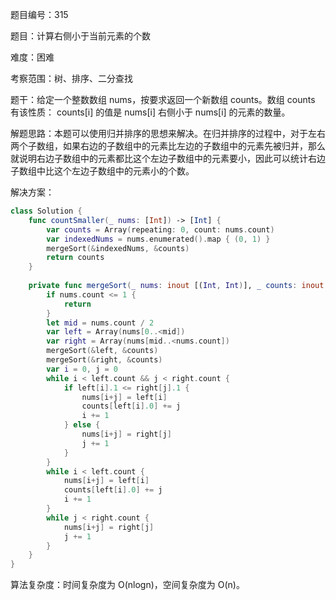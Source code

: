 题目编号：315

题目：计算右侧小于当前元素的个数

难度：困难

考察范围：树、排序、二分查找

题干：给定一个整数数组 nums，按要求返回一个新数组 counts。数组 counts 有该性质： counts[i] 的值是 nums[i] 右侧小于 nums[i] 的元素的数量。

解题思路：本题可以使用归并排序的思想来解决。在归并排序的过程中，对于左右两个子数组，如果右边的子数组中的元素比左边的子数组中的元素先被归并，那么就说明右边子数组中的元素都比这个左边子数组中的元素要小，因此可以统计右边子数组中比这个左边子数组中的元素小的个数。

解决方案：

```swift
class Solution {
    func countSmaller(_ nums: [Int]) -> [Int] {
        var counts = Array(repeating: 0, count: nums.count)
        var indexedNums = nums.enumerated().map { (0, 1) }
        mergeSort(&indexedNums, &counts)
        return counts
    }
    
    private func mergeSort(_ nums: inout [(Int, Int)], _ counts: inout [Int]) {
        if nums.count <= 1 {
            return
        }
        let mid = nums.count / 2
        var left = Array(nums[0..<mid])
        var right = Array(nums[mid..<nums.count])
        mergeSort(&left, &counts)
        mergeSort(&right, &counts)
        var i = 0, j = 0
        while i < left.count && j < right.count {
            if left[i].1 <= right[j].1 {
                nums[i+j] = left[i]
                counts[left[i].0] += j
                i += 1
            } else {
                nums[i+j] = right[j]
                j += 1
            }
        }
        while i < left.count {
            nums[i+j] = left[i]
            counts[left[i].0] += j
            i += 1
        }
        while j < right.count {
            nums[i+j] = right[j]
            j += 1
        }
    }
}
```

算法复杂度：时间复杂度为 O(nlogn)，空间复杂度为 O(n)。